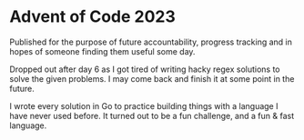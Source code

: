 # Advent of Code 2023
Published for the purpose of future accountability, progress tracking and in hopes of someone finding them useful some day.

Dropped out after day 6 as I got tired of writing hacky regex solutions to solve the given problems. I may come back and finish it at some point in the future.

I wrote every solution in Go to practice building things with a language I have never used before. It turned out to be a fun challenge, and a fun & fast language.
